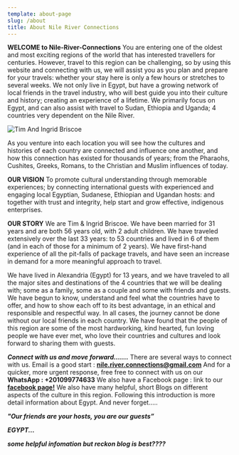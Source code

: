 ```yaml
---
template: about-page
slug: /about
title: About Nile River Connections
---
```

**WELCOME to Nile-River-Connections**
You are entering one of the oldest and most exciting regions of the world that has interested travellers for centuries. However, travel to this region can be challenging, so by using this website and connecting with us, we will assist you as you plan and prepare for your travels: whether your stay here is only a few hours or stretches to several weeks. We not only live in Egypt, but have a growing network of local friends in the travel industry, who will best guide you into their culture and history; creating an experience of a lifetime.
We primarily focus on Egypt, and can also assist with travel to Sudan, Ethiopia and Uganda; 4 countries very dependent on the Nile River.

![Tim And Ingrid Briscoe](/assets/tim-_-ingrid-alexandria-egypt-2021-.jpeg "WELCOME to Nile-River-Connections")

As you venture into each location you will see how the cultures and histories of each country are connected and influence one another, and how this connection has existed for thousands of years; from the Pharaohs,
Cushites, Greeks, Romans, to the Christian and Muslim influences of today.

**OUR VISION**
To promote cultural understanding through memorable experiences; by connecting international guests with experienced and engaging local Egyptian, Sudanese, Ethiopian and Ugandan hosts: and together with trust
and integrity, help start and grow effective, indigenous enterprises.

**OUR STORY**
We are Tim & Ingrid Briscoe. We have been married for 31 years and are both 56 years old, with 2 adult children. We have traveled extensively over the last 33 years: to 53 countries and lived in 6 of them (and in each of those for a minimum of 2 years). We have first-hand experience of all the pit-falls of package travels, and have seen an increase in demand for a more meaningful approach to travel.

We have lived in Alexandria (Egypt) for 13 years, and we have traveled to all the major sites and destinations of the 4 countries that we will be dealing with; some as a family, some as a couple and some with friends and guests. We have begun to know, understand and feel what the countries have to
offer, and how to show each off to its best advantage, in an ethical and responsible and respectful way.
In all cases, the journey cannot be done without our local friends in each country. We have found that the people of this region are some of the most hardworking, kind hearted, fun loving people we have ever met, who love their countries and cultures and look forward to sharing them with guests.

***Connect with us and move forward…….***
There are several ways to connect with us. Email is a good start : **[nile.river.connections@gmail.com](mailto:nile.river.connections@gmail.com)**
And for a quicker, more urgent response, free free to connect with us on our **WhatsApp :   +201099774633**
We also have a Facebook page : link to our **[facebook page!](https://www.facebook.com/NileRiverConnections/)**
We also have many helpful, short Blogs on different aspects of the culture in this region.
Following this introduction is more detail information about Egypt. And never forget…..

***"Our friends are your hosts, you are our guests”***



***EGYPT...***

***some helpful infomation but reckon blog is best????***